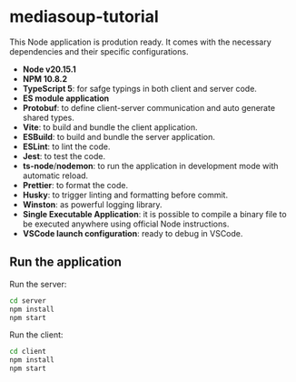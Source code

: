 # mediasoup-tutorial

This Node application is prodution ready. It comes with the necessary dependencies and their specific configurations.

- **Node v20.15.1**
- **NPM 10.8.2**
- **TypeScript 5**: for safge typings in both client and server code.
- **ES module application**
- **Protobuf**: to define client-server communication and auto generate shared types.
- **Vite**: to build and bundle the client application.
- **ESBuild**: to build and bundle the server application.
- **ESLint**: to lint the code.
- **Jest**: to test the code.
- **ts-node**/**nodemon**: to run the application in development mode with automatic reload.
- **Prettier**: to format the code.
- **Husky**: to trigger linting and formatting before commit.
- **Winston**: as powerful logging library.
- **Single Executable Application**: it is possible to compile a binary file to be executed anywhere using official Node instructions.
- **VSCode launch configuration**: ready to debug in VSCode.

## Run the application

Run the server:

```bash
cd server
npm install
npm start
```

Run the client:

```bash
cd client
npm install
npm start
```
